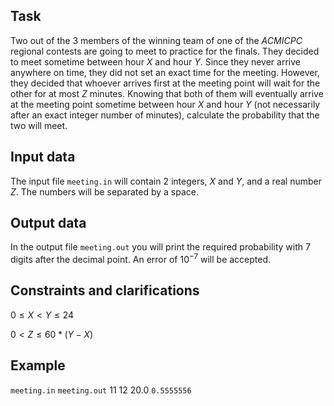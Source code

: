 ## Task

Two out of the $3$ members of the winning team of one of the $ACM ICPC$ regional contests are going to meet to practice for the finals. They decided to meet sometime between hour $X$ and hour $Y$. Since they never arrive anywhere on time, they did not set an exact time for the meeting. However, they decided that whoever arrives first at the meeting point will wait for the other for at most $Z$ minutes. Knowing that both of them will eventually arrive at the meeting point sometime between hour $X$ and hour $Y$ (not necessarily after an exact integer number of minutes), calculate the probability that the two will meet.

## Input data

The input file `meeting.in` will contain $2$ integers, $X$ and $Y$, and a real number $Z$. The numbers will be separated by a space.

## Output data

In the output file `meeting.out` you will print the required probability with $7$ digits after the decimal point. An error of $10^{-7}$ will be accepted.

## Constraints and clarifications

$0 \leq X < Y \leq 24$

$0 < Z \leq 60*(Y-X)$

## Example

`meeting.in` `meeting.out` $11 \ 12 \ 20.0$ `0.5555556`